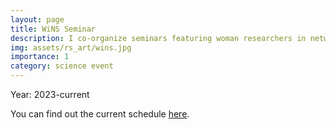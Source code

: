 ```yaml
---
layout: page
title: WiNS Seminar
description: I co-organize seminars featuring woman researchers in network science
img: assets/rs_art/wins.jpg
importance: 1
category: science event
---
```


Year: 2023-current

You can find out the current schedule [here](https://sites.google.com/view/womeninnetworkscience/virtual-programs/seminars).